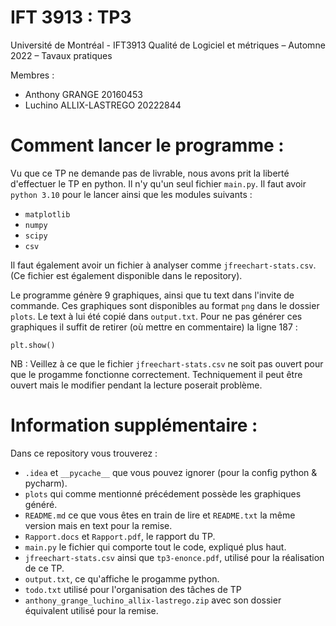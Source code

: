 # IFT 3913 : TP3

Université de Montréal - IFT3913 Qualité de Logiciel et métriques – Automne 2022 – Tavaux pratiques

Membres :

- Anthony GRANGE 20160453
- Luchino ALLIX-LASTREGO 20222844


# Comment lancer le programme :

Vu que ce TP ne demande pas de livrable, nous avons prit la liberté d'effectuer le TP en python.
Il n'y qu'un seul fichier `main.py`. Il faut avoir `python 3.10` pour le lancer ainsi que les modules suivants :
- ``matplotlib``
- ``numpy``
- ``scipy``
- ``csv``

Il faut également avoir un fichier à analyser comme `jfreechart-stats.csv`. 
(Ce fichier est également disponible dans le repository).

Le programme génère 9 graphiques, ainsi que tu text dans l'invite de commande.
Ces graphiques sont disponibles au format `png` dans le dossier `plots`. Le text à lui été copié dans `output.txt`.
Pour ne pas générer ces graphiques il suffit de retirer (où mettre en commentaire) la ligne 187 :
```
plt.show()
```

NB : Veillez à ce que le fichier `jfreechart-stats.csv` ne soit pas ouvert pour que le progamme fonctionne correctement.
Techniquement il peut être ouvert mais le modifier pendant la lecture poserait problème.

# Information supplémentaire :

Dans ce repository vous trouverez :

- `.idea` et `__pycache__` que vous pouvez ignorer (pour la config python & pycharm).
- `plots` qui comme mentionné précédement possède les graphiques généré.
- `README.md` ce que vous êtes en train de lire et `README.txt` la même version mais en text pour la remise.
- `Rapport.docs` et `Rapport.pdf`, le rapport du TP.
- `main.py` le fichier qui comporte tout le code, expliqué plus haut.
- `jfreechart-stats.csv` ainsi que `tp3-enonce.pdf`, utilisé pour la réalisation de ce TP.
- `output.txt`, ce qu'affiche le progamme python.
- `todo.txt` utilisé pour l'organisation des tâches de TP
- `anthony_grange_luchino_allix-lastrego.zip` avec son dossier équivalent utilisé pour la remise.
